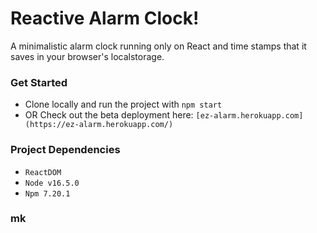 # Reactive Alarm Clock!
A minimalistic alarm clock running only on React and time stamps that it saves in your browser's localstorage.

### Get Started

* Clone locally and run the project with `npm start`
* OR Check out the beta deployment here: `[ez-alarm.herokuapp.com](https://ez-alarm.herokuapp.com/)`

### Project Dependencies

* `ReactDOM` 
* `Node v16.5.0`
* `Npm 7.20.1`

### mk